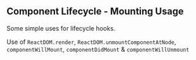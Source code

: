 ## Component Lifecycle - Mounting Usage

Some simple uses for lifecycle hooks.

Use of `ReactDOM.render`, `ReactDOM.unmountComponentAtNode`, `componentWillMount`, `componentDidMount` & `componentWillUnmount`
